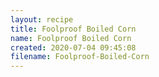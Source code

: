 ```yaml
---
layout: recipe
title: Foolproof Boiled Corn
name: Foolproof Boiled Corn
created: 2020-07-04 09:45:08
filename: Foolproof-Boiled-Corn
---
```

